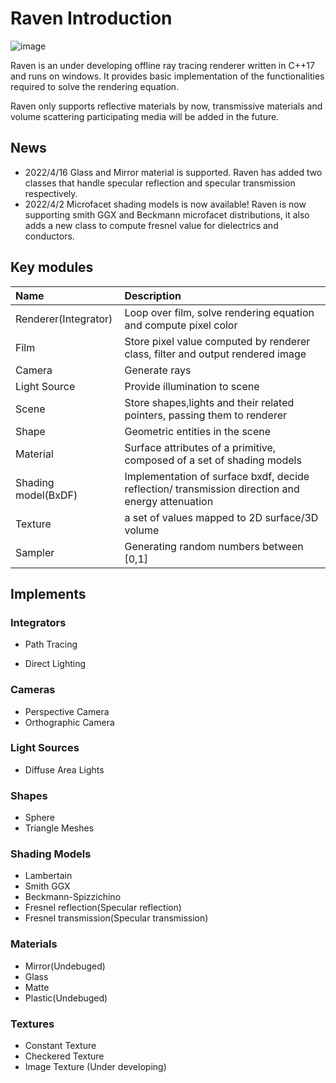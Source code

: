 # Raven Introduction

![image](results/cornellbox/cornellbox_path_tracing.jpg)

Raven is an under developing offline ray tracing renderer written in C++17 and runs on windows. It provides basic implementation of the functionalities required to solve the rendering equation. 

Raven only supports reflective materials by now, transmissive materials and volume scattering participating media will be  added in the future. 

## News

- 2022/4/16 Glass and Mirror material is  supported.  Raven has added two classes that handle specular reflection and specular transmission respectively.
- 2022/4/2	Microfacet shading models is now available! Raven is now supporting  smith GGX and Beckmann microfacet distributions, it also adds a new class to compute fresnel value for dielectrics and conductors.  																																					

## Key modules

| Name                 | Description                                                  |
| :------------------- | :----------------------------------------------------------- |
| Renderer(Integrator) | Loop over film, solve rendering equation and compute pixel color |
| Film                 | Store pixel value computed by renderer class, filter and output rendered image |
| Camera               | Generate rays                                                |
| Light Source         | Provide illumination to scene                                |
| Scene                | Store shapes,lights and their related pointers, passing them to renderer |
| Shape                | Geometric entities in the scene                              |
| Material             | Surface attributes of a primitive, composed of a set of shading models |
| Shading model(BxDF)  | Implementation of surface bxdf, decide reflection/ transmission direction and energy attenuation |
| Texture              | a set of values mapped to 2D surface/3D volume               |
| Sampler              | Generating random numbers between [0,1]                      |



## Implements 

### Integrators

- Path Tracing

- Direct Lighting

### Cameras

- Perspective Camera
- Orthographic Camera

### Light Sources

- Diffuse Area Lights

### Shapes

- Sphere
- Triangle Meshes

### Shading Models

- Lambertain
- Smith GGX
- Beckmann-Spizzichino
- Fresnel reflection(Specular reflection)
- Fresnel transmission(Specular transmission)

### Materials

- Mirror(Undebuged)
- Glass 
- Matte
- Plastic(Undebuged)

### Textures

- Constant Texture
- Checkered Texture
- Image Texture (Under developing)

